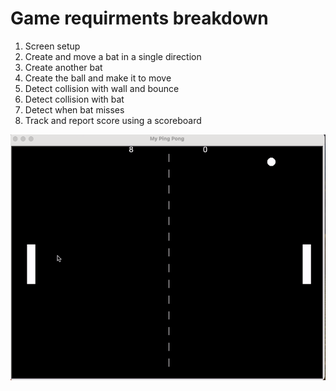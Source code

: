 # Game requirments breakdown

1. Screen setup
2. Create and move a bat in a single direction
3. Create another bat
4. Create the ball and make it to move
5. Detect collision with wall and bounce
6. Detect collision with bat
7. Detect when bat misses
8. Track and report score using a scoreboard

![Pong UI](pingpong_game.gif)
